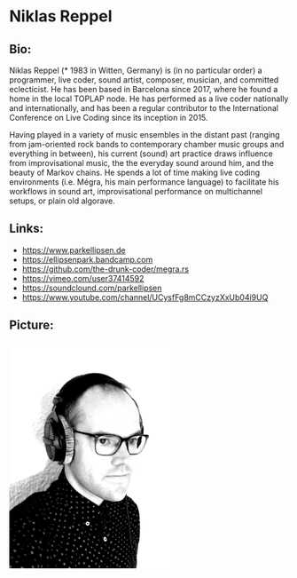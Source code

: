 # Niklas Reppel

## Bio:

Niklas Reppel (* 1983 in Witten, Germany) is (in no particular order) a programmer, live coder, sound artist, composer, musician, and committed eclecticist. He has been based in Barcelona since 2017, where he found a home in the local TOPLAP node. He has performed as a live coder nationally and internationally, and has been a regular contributor to the International Conference on Live Coding since its inception in 2015.

Having played in a variety of music ensembles in the distant past (ranging from jam-oriented rock bands to contemporary chamber music groups and everything in between), his current (sound) art practice draws influence from improvisational music, the the everyday sound around him, and the beauty of Markov chains. He spends a lot of time making live coding environments (i.e. Mégra, his main performance language) to facilitate his workflows in sound art, improvisational performance on multichannel setups, or plain old algorave.

## Links:

- https://www.parkellipsen.de
- https://ellipsenpark.bandcamp.com
- https://github.com/the-drunk-coder/megra.rs
- https://vimeo.com/user37414592
- https://soundclound.com/parkellipsen
- https://www.youtube.com/channel/UCysfFg8mCCzyzXxUb04i9UQ

## Picture:

<img src="niklas-reppel.jpg" width="300">
